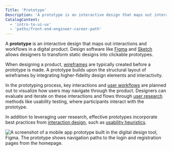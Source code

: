 ```yaml
---
Title: 'Prototype'
Description: 'A prototype is an interactive design that maps out interactions and workflows in a digital product.'
CatalogContent:
  - 'intro-to-ui-ux'
  - 'paths/front-end-engineer-career-path'
---
```


A **prototype** is an interactive design that maps out interactions and workflows in a digital product. Design software like [Figma](https://www.figma.com/) and [Sketch](https://www.sketch.com/) allows designers to transform static designs into clickable prototypes.

When designing a product, [wireframes](https://www.codecademy.com/resources/docs/uiux/wireframe) are typically created before a prototype is made. A prototype builds upon the structural layout of wireframes by integrating higher-fidelity design elements and interactivity.

In the prototyping process, key interactions and [user workflows](https://www.codecademy.com/resources/docs/uiux/user-workflows) are planned out to visualize how users may navigate through the product. Designers can evaluate and iterate on these interactions and flows through [user research](https://www.codecademy.com/resources/docs/uiux/user-research) methods like usability testing, where participants interact with the prototype.

In addition to leveraging user research, effective prototypes incorporate best practices from [interaction design](https://www.codecademy.com/resources/docs/uiux/interaction-design), such as [usability heuristics](https://www.codecademy.com/resources/docs/uiux/usability-heuristics).

![A screenshot of a mobile app prototype built in the digital design tool, Figma. The prototype shows navigation paths to the login and registration pages from the homepage.](https://raw.githubusercontent.com/Codecademy/docs/main/media/prototype.svg)
